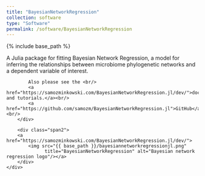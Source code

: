 ```yaml
---
title: "BayesianNetworkRegression"
collection: software
type: "Software"
permalink: /software/BayesianNetworkRegression
---
```


{% include base_path %}

<div class="container">
    <div class="row-fluid">
        <div class="span5">
            A Julia package for fitting Bayesian Network Regression, a model for inferring the relationships between microbiome phylogenetic networks and a dependent variable of interest.

            Also please see the <br/>
            <a href="https://samozminkowski.com/BayesianNetworkRegression.jl/dev/">documentation and tutorials.</a><br/>
            <a href="https://github.com/samozm/BayesianNetworkRegression.jl">GitHub</a><br/>
        </div>

        <div class="span2">
        <a href="https://samozminkowski.com/BayesianNetworkRegression.jl/dev/">
            <img src="{{ base_path }}/bayesiannetworkregressionjl.png"
                  title="BayesianNetworkRegression" alt="Bayesian network regression logo"/></a>
        </div>
    </div>
</div>
